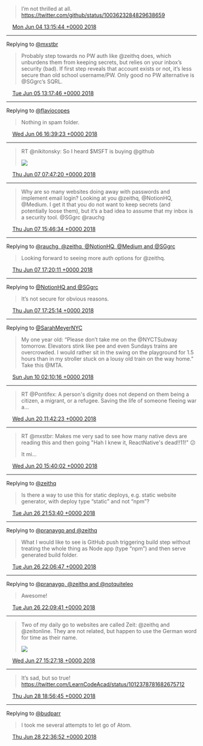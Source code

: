> I’m not thrilled at all. https://twitter.com/github/status/1003623284829638659

<img src="media/tweet.ico" width="12" /> [Mon Jun 04 13:15:44 +0000 2018](https://twitter.com/maiertech/status/1003626356511596551)

----

Replying to [@mxstbr](https://twitter.com/mxstbr/status/1003959246013325314)

> Probably step towards no PW auth like @zeithq does, which unburdens them from keeping secrets, but relies on your inbox’s security (bad). If first step reveals that account exists or not, it’s less secure than old school username/PW. Only good no PW alternative is @SGgrc’s SQRL.

<img src="media/tweet.ico" width="12" /> [Tue Jun 05 13:17:46 +0000 2018](https://twitter.com/maiertech/status/1003989255411175424)

----

Replying to [@flaviocopes](https://twitter.com/flaviocopes/status/1004353714386325512)

> Nothing in spam folder.

<img src="media/tweet.ico" width="12" /> [Wed Jun 06 16:39:23 +0000 2018](https://twitter.com/maiertech/status/1004402380614533128)

----

> RT @nikitonsky: So I heard $MSFT is buying @github 
> 
> ![](media/1004630874619604993-De17PIKXUAE27W6.jpg)

<img src="media/tweet.ico" width="12" /> [Thu Jun 07 07:47:20 +0000 2018](https://twitter.com/maiertech/status/1004630874619604993)

----

> Why are so many websites doing away with passwords and implement email login? Looking at you @zeithq, @NotionHQ, @Medium. I get it that you do not want to keep secrets (and potentially loose them), but it’s a bad idea to assume that my inbox is a security tool. @SGgrc @rauchg

<img src="media/tweet.ico" width="12" /> [Thu Jun 07 15:46:34 +0000 2018](https://twitter.com/maiertech/status/1004751479058718722)

----

Replying to [@rauchg, @zeithq, @NotionHQ, @Medium and @SGgrc](https://twitter.com/rauchg/status/1004753403795386369)

> Looking forward to seeing more auth options for @zeithq.

<img src="media/tweet.ico" width="12" /> [Thu Jun 07 17:20:11 +0000 2018](https://twitter.com/maiertech/status/1004775039835758592)

----

Replying to [@NotionHQ and @SGgrc](https://twitter.com/NotionHQ/status/1004756176335065089)

> It’s not secure for obvious reasons.

<img src="media/tweet.ico" width="12" /> [Thu Jun 07 17:25:14 +0000 2018](https://twitter.com/maiertech/status/1004776308822413312)

----

Replying to [@SarahMeyerNYC](https://twitter.com/SarahMeyerNYC/status/1005591870200827904)

> My one year old: “Please don’t take me on the @NYCTSubway  tomorrow. Elevators stink like pee and even Sundays trains are overcrowded. I would rather sit in the swing on the playground for 1.5 hours than in my stroller stuck on a lousy old train on the way home.” Take this @MTA.

<img src="media/tweet.ico" width="12" /> [Sun Jun 10 02:10:16 +0000 2018](https://twitter.com/maiertech/status/1005633214382211073)

----

> RT @Pontifex: A person's dignity does not depend on them being a citizen, a migrant, or a refugee. Saving the life of someone fleeing war a…

<img src="media/tweet.ico" width="12" /> [Wed Jun 20 11:42:23 +0000 2018](https://twitter.com/maiertech/status/1009401069888253954)

----

> RT @mxstbr: Makes me very sad to see how many native devs are reading this and then going "Hah I knew it, ReactNative's dead!!11!" 😕
> 
> It mi…

<img src="media/tweet.ico" width="12" /> [Wed Jun 20 15:40:02 +0000 2018](https://twitter.com/maiertech/status/1009460878536830977)

----

Replying to [@zeithq](https://twitter.com/vercel/status/1011700465451655168)

> Is there a way to use this for static deploys, e.g. static website generator, with deploy type “static” and not “npm”?

<img src="media/tweet.ico" width="12" /> [Tue Jun 26 21:53:40 +0000 2018](https://twitter.com/maiertech/status/1011729231267627008)

----

Replying to [@pranaygp and @zeithq](https://twitter.com/pranaygp/status/1011729518053097473)

> What I would like to see is GitHub push triggering build step without treating the whole thing as Node app (type “npm”) and then serve generated build folder.

<img src="media/tweet.ico" width="12" /> [Tue Jun 26 22:06:47 +0000 2018](https://twitter.com/maiertech/status/1011732533191507968)

----

Replying to [@pranaygp, @zeithq and @notquiteleo](https://twitter.com/pranaygp/status/1011732995118542848)

> Awesome!

<img src="media/tweet.ico" width="12" /> [Tue Jun 26 22:09:41 +0000 2018](https://twitter.com/maiertech/status/1011733260513300481)

----

> Two of my daily go to websites are called Zeit: @zeithq and @zeitonline. They are not related, but happen to use the German word for time as their name. 
> 
> ![](media/1011994386966765568-DgtThz6U8AEwMGW.jpg)

<img src="media/tweet.ico" width="12" /> [Wed Jun 27 15:27:18 +0000 2018](https://twitter.com/maiertech/status/1011994386966765568)

----

> It’s sad, but so true! https://twitter.com/LearnCodeAcad/status/1012378781682675712

<img src="media/tweet.ico" width="12" /> [Thu Jun 28 18:56:45 +0000 2018](https://twitter.com/maiertech/status/1012409484310966272)

----

Replying to [@budparr](https://twitter.com/budparr/status/1012424497352331264)

> I took me several attempts to let go of Atom.

<img src="media/tweet.ico" width="12" /> [Thu Jun 28 22:36:52 +0000 2018](https://twitter.com/maiertech/status/1012464879486296064)